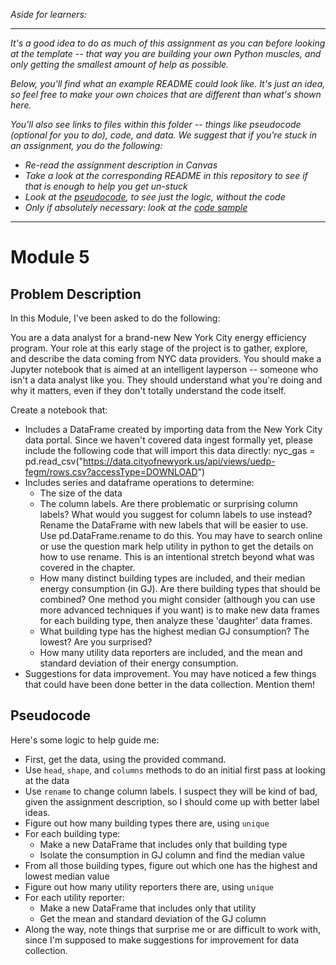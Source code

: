 *Aside for learners:*

-------

*It's a good idea to do as much of this assignment as you can before looking at the template -- that way you are building your own Python muscles, and only getting the smallest amount of help as possible.*

*Below, you'll find what an example README could look like.  It's just an idea, so feel free to make your own choices that are different than what's shown here.*

*You'll also see links to files within this folder -- things like pseudocode (optional for you to do), code, and data.  We suggest that if you're stuck in an assignment, you do the following:*

* *Re-read the assignment description in Canvas*
* *Take a look at the corresponding README in this repository to see if that is enough to help you get un-stuck*
* *Look at the [pseudocode](#pseudocode), to see just the logic, without the code*
* *Only if absolutely necessary: look at the [code sample](Assignment_5.ipynb)*

---------


# Module 5

## Problem Description

In this Module, I've been asked to do the following:

You are a data analyst for a brand-new New York City energy efficiency program.  Your role at this early stage of the project is to gather, explore, and describe the data coming from NYC data providers.  You should make a Jupyter notebook that is aimed at an intelligent layperson -- someone who isn't a data analyst like you.  They should understand what you're doing and why it matters, even if they don't totally understand the code itself.

Create a notebook that:

* Includes a DataFrame created by importing data from the New York City data portal.  Since we haven't covered data ingest formally yet, please include the following code that will import this data directly:
nyc_gas =  pd.read_csv("https://data.cityofnewyork.us/api/views/uedp-fegm/rows.csv?accessType=DOWNLOAD")
* Includes series and dataframe operations to determine:
  - The size of the data
  - The column labels.  Are there problematic or surprising column labels?  What would you suggest for column labels to use instead?  Rename the DataFrame with new labels that will be easier to use.  Use pd.DataFrame.rename to do this.  You may have to search online or use the question mark help utility in python to get the details on how to use rename.  This is an intentional stretch beyond what was covered in the chapter.
  - How many distinct building types are included, and their median energy consumption (in GJ).  Are there building types that should be combined?   One method you might consider (although you can use more advanced techniques if you want) is to make new data frames for each building type, then analyze these 'daughter' data frames.
  - What building type has the highest median GJ consumption?  The lowest?  Are you surprised?
  - How many utility data reporters are included, and the mean and standard deviation of their energy consumption.
* Suggestions for data improvement.  You may have noticed a few things that could have been done better in the data collection.  Mention them!

## Pseudocode

Here's some logic to help guide me:

* First, get the data, using the provided command.
* Use `head`, `shape`, and `columns` methods to do an initial first pass at looking at the data
* Use `rename` to change column labels.  I suspect they will be kind of bad, given the assignment description, so I should come up with better label ideas.
* Figure out how many building types there are, using `unique`
* For each building type:
  - Make a new DataFrame that includes only that building type
  - Isolate the consumption in GJ column and find the median value
* From all those building types, figure out which one has the highest and lowest median value
* Figure out how many utility reporters there are, using `unique`
* For each utility reporter:
  - Make a new DataFrame that includes only that utility
  - Get the mean and standard deviation of the GJ column
* Along the way, note things that surprise me or are difficult to work with, since I'm supposed to make suggestions for improvement for data collection.  

